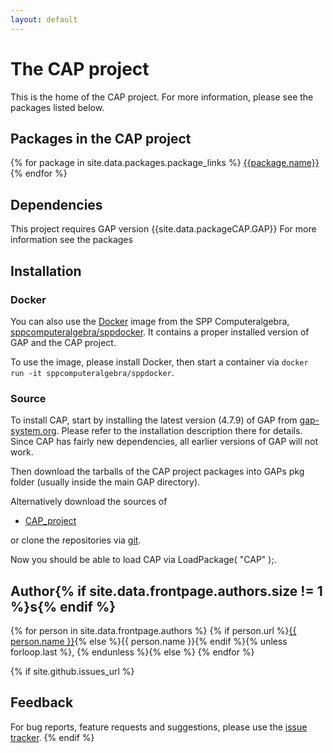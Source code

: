 ```yaml
---
layout: default
---
```


# The CAP project

This is the home of the CAP project. For more information, please see the packages listed below.

## Packages in the CAP project

{% for package in site.data.packages.package_links %}
  [{{package.name}}]({{site.baseurl}}/CAP_project/{{package.name}})
{% endfor %}


## Dependencies

This project requires GAP version {{site.data.packageCAP.GAP}}
For more information see the packages


## Installation

### Docker

You can also use the [Docker](http://www.docker.com) image from the SPP Computeralgebra, [sppcomputeralgebra/sppdocker](https://hub.docker.com/r/sppcomputeralgebra/sppdocker).
It contains a proper installed version of GAP and the CAP project.

To use the image, please install Docker, then start a container via
`docker run -it sppcomputeralgebra/sppdocker`.


### Source

To install CAP, start by installing the latest version (4.7.9) of GAP from [gap-system.org](http://www.gap-system.org). Please
refer to the installation description there for details. Since CAP has fairly new dependencies, all earlier versions of GAP will
not work.

Then download the tarballs of the CAP project packages into GAPs pkg folder (usually inside the main GAP directory).

Alternatively download the sources of

* [CAP_project](http://www.github.com/homalg_project/CAP_project)

or clone the repositories via [git](http://git-scm.com).

Now you should be able to load CAP via LoadPackage( "CAP" );.


## Author{% if site.data.frontpage.authors.size != 1 %}s{% endif %}
{% for person in site.data.frontpage.authors %}
{% if person.url %}<a href="{{ person.url }}">{{ person.name }}</a>{% else %}{{ person.name }}{% endif %}{% unless forloop.last %}, {% endunless %}{% else %}
{% endfor %}

{% if site.github.issues_url %}
## Feedback

For bug reports, feature requests and suggestions, please use the
[issue tracker]({{site.github.issues_url}}).
{% endif %}
